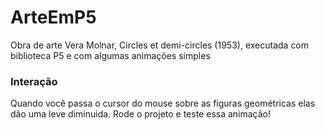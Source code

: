 # ArteEmP5
Obra de arte Vera Molnar, Circles et demi-circles (1953), executada com biblioteca P5 e com algumas animações simples

### Interação
Quando você passa o cursor do mouse sobre as figuras geométricas elas dão uma leve diminuida.
Rode o projeto e teste essa animação!
